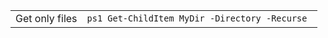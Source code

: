 
|                                  |                                                    |
|:---------------------------------|:---------------------------------------------------|
| Get only files                   | ```ps1 Get-ChildItem MyDir -Directory -Recurse ``` | 
